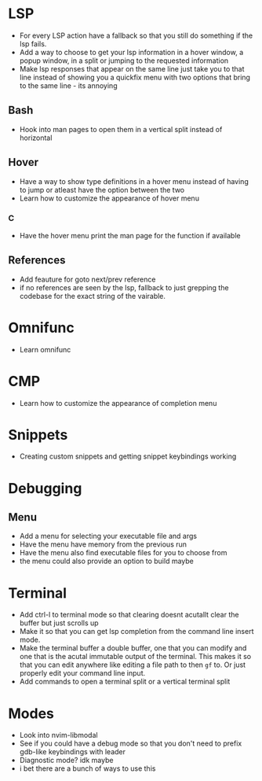 

# LSP
- For every LSP action have a fallback so that you still do something if the
  lsp fails.
- Add a way to choose to get your lsp information in a hover window, a popup
  window, in a split or jumping to the requested information
- Make lsp responses that appear on the same line just take you to that line
  instead of showing you a quickfix menu with two options that bring to the
  same line - its annoying
## Bash
- Hook into <C-k> man pages to open them in a vertical split instead of
  horizontal
## Hover
- Have a way to show type definitions in a hover menu instead of having to jump
  or atleast have the option between the two
- Learn how to customize the appearance of hover menu
### C
- Have the hover menu print the man page for the function if available
## References
- Add feauture for goto next/prev reference
- if no references are seen by the lsp, fallback to just grepping the codebase
  for the exact string of the vairable.

# Omnifunc
- Learn omnifunc

# CMP
- Learn how to customize the appearance of completion menu

# Snippets
- Creating custom snippets and getting snippet keybindings working

# Debugging
## Menu
- Add a menu for selecting your executable file and args
- Have the menu have memory from the previous run
- Have the menu also find executable files for you to choose from
- the menu could also provide an option to build maybe

# Terminal
- Add ctrl-l to terminal mode so that clearing doesnt acutallt clear the buffer
  but just scrolls up
- Make it so that you can get lsp completion from the command line insert mode.
- Make the terminal buffer a double buffer, one that you can modify and one
  that is the acutal immutable output of the terminal. This makes it so that
  you can edit anywhere like editing a file path to then `gf` to. Or just
  properly edit your command line input.
- Add commands to open a terminal split or a vertical terminal split

# Modes
- Look into nvim-libmodal
- See if you could have a debug mode so that you don't need to prefix gdb-like
  keybindings with leader
- Diagnostic mode? idk maybe
- i bet there are a bunch of ways to use this
